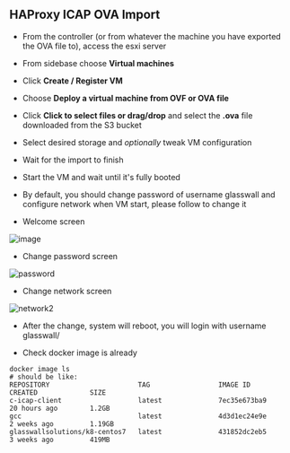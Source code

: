 ## HAProxy ICAP OVA Import

- From the controller (or from whatever the machine you have exported the OVA file to), access the esxi server 

- From sidebase choose **Virtual machines**

- Click **Create / Register VM**

- Choose **Deploy a virtual machine from OVF or  OVA file**

- Click **Click to select files or drag/drop** and select the **.ova** file downloaded from the S3 bucket 

- Select desired storage and *optionally* tweak VM configuration

- Wait for the import to finish

- Start the VM and wait until it's fully booted

- By default, you should change password of username glasswall and configure network when VM start, please follow to change it

- Welcome screen

![image](https://user-images.githubusercontent.com/29745336/101893950-09e66180-3bd8-11eb-9cf7-ad36657005c1.PNG)

- Change password screen

![password](https://user-images.githubusercontent.com/29745336/101894045-284c5d00-3bd8-11eb-9a09-f300eb409ac6.PNG)

- Change network screen

![network2](https://user-images.githubusercontent.com/29745336/101894090-3a2e0000-3bd8-11eb-96a2-7aa33a2d99cd.PNG)
​​​
- After the change, system will reboot, you will login with username glasswall/<your password>

- Check docker image is already
```
docker image ls
# should be like:
REPOSITORY                      TAG                 IMAGE ID            CREATED             SIZE
c-icap-client                   latest              7ec35e673ba9        20 hours ago        1.2GB
gcc                             latest              4d3d1ec24e9e        2 weeks ago         1.19GB
glasswallsolutions/k8-centos7   latest              431852dc2eb5        3 weeks ago         419MB
```